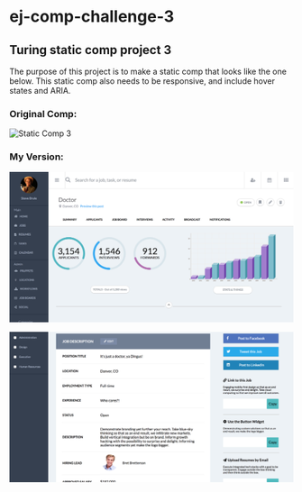 # ej-comp-challenge-3
## Turing static comp project 3

The purpose of this project is to make a static comp that looks like the one below.
This static comp also needs to be responsive, and include hover states and ARIA.

### Original Comp:
![Static Comp 3](http://frontend.turing.io/assets/images/static-comp-challenge-3.jpg)

### My Version:
![My Site](https://github.com/EricMellow/ej-comp-challenge-3/blob/master/Screen%20Shot%202018-02-28%20at%2010.12.32%20AM.png)

![My Site](https://github.com/EricMellow/ej-comp-challenge-3/blob/master/Screen%20Shot%202018-02-28%20at%2010.12.56%20AM.png)
